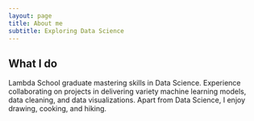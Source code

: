 ```yaml
---
layout: page
title: About me
subtitle: Exploring Data Science
---
```


## What I do

Lambda School graduate mastering skills in Data Science.  Experience collaborating on projects in delivering variety machine learning models, data cleaning, and data visualizations.  Apart from Data Science, I enjoy drawing, cooking, and hiking.
